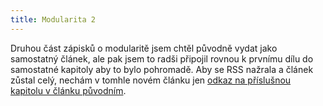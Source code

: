 ```yaml
---
title: Modularita 2
---
```


Druhou část zápisků o modularitě jsem chtěl původně vydat jako samostatný článek, ale pak jsem to radši připojil rovnou k prvnímu dílu do samostatné kapitoly aby to bylo pohromadě. Aby se RSS nažrala a článek zůstal celý, nechám v tomhle novém článku jen [odkaz na příslušnou kapitolu v článku původním][modularita 1].

[modularita 1]: http://calavera.info/v3/blog/2017/02/26/modularita-1.html#kapitola-2-modularita-pro-profesionaly